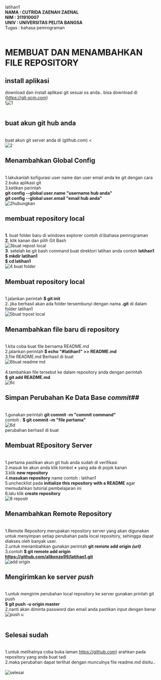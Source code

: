   
latihan1
<br/> **NAMA  : CUTRIDA ZAENAH ZAENAL**
<br/> **NIM   : 311910007**
<br/> **UNIV  : UNIVERSITAS PELITA BANGSA**
<br/> Tugas   : bahasa pemrograman
<br/>
<br/>
# MEMBUAT DAN MENAMBAHKAN FILE REPOSITORY 
## install aplikasi
download dan install aplikasi git sesuai os anda.. bisa download di (https://git-scm.com)
<br/>!![1](https://user-images.githubusercontent.com/56877903/67621947-e4b15b00-f83e-11e9-9622-625104e13103.PNG)
<br/>
<br/>
## buat akun git hub anda
<br/> buat akun git server anda di  (github.com) 
<
<br/>
![2](https://user-images.githubusercontent.com/56877903/67621948-e4b15b00-f83e-11e9-8b16-132f0103a368.PNG)

## Menambahkan Global Config
<br/>1.lakukanlah kofigurasi user name dan user email anda ke git dengan cara
<br/>2.buka aplikasi git
<br/>3.ketikan perintah
<br/> **git config --global user.name "username hub anda"**
<br/> **git config --global user.email "email hub anda"**
<br/>![2hubungkan](https://user-images.githubusercontent.com/56870558/67306357-0948c280-f521-11e9-83ba-fb213f78b1f0.jpg)
## membuat repository local
<br/>**1**. buat folder baru di windows explorer contoh d:\bahasa pemrograman
<br/>**2**. klik kanan dan pilih Git Bash
<br/>![3buat repost local](https://user-images.githubusercontent.com/56870558/67306361-0948c280-f521-11e9-9f7a-44c52195923c.jpg)
<br/>**3**. setelah ke git bash command buat direktori latihan anda contoh **latihan1**
<br/> **$ mkdir latihan1**
<br/> **$ cd latihan1**
<br/>![4 buat folder](https://user-images.githubusercontent.com/56870558/67306356-08b02c00-f521-11e9-911f-bbf673de2954.jpg)
## Membuat repository local
<br/>1.jalankan perintah **$ git init**
<br/>2. jika berhasil akan ada folder tersembunyi dengan nama **.git** di dalam folder latihan1
<br/>![5buat trpost local](https://user-images.githubusercontent.com/56870558/67308432-4c586500-f524-11e9-82bc-82e678640740.jpg)
<br/>
## Menambahkan file baru di repository
<br/>1.kita coba buat file bernama README.md 
<br/>2.jalankan perintah **$ echo "#latihan1" >> README.md**
<br/>3.file README.md Berhasil di buat
<br/>![6buat readme md](https://user-images.githubusercontent.com/56870558/67308433-4c586500-f524-11e9-95a6-6e56c5455086.jpg)
<br/>
<br/>4.tambahkan file tersebut ke dalam repository anda dengan perintah
<br/>**$ git add README.md**
<br/>![6c](https://user-images.githubusercontent.com/56870558/67308435-4cf0fb80-f524-11e9-82d6-2b44e3065d80.jpg)

## Simpan Perubahan Ke Data Base *commit*##
<br/>1.gunakan perintah **git commit -m "commit command"**
<br/>contoh : **$ git commit -m "file pertama"**
<br/>![6d](https://user-images.githubusercontent.com/56870558/67308437-4cf0fb80-f524-11e9-9781-23501adab517.jpg) 
<br/> perubahan berhasil di buat

## Membuat REpository Server
<br/>1.pertama pastikan akun git hub anda sudah di verifikasi
<br/>2.masuk ke akun anda klik tombol **+** yang ada di pojok kanan
<br/>3.klik **new repository**
<br/>4.**masukan repository** name contoh : latihan1
<br/>5.unchecklist pada **initialize this repository with a README** agar memudahkan tutorial pembelajaran ini
<br/>6.lalu klik **create repository**
<br/>![8 repostr](https://user-images.githubusercontent.com/56870558/67309649-701caa80-f526-11e9-8a09-99d9c9158943.jpg)
<br/>
## Menambahkan Remote Repository 
<br/>1.Remote Repository merupakan repository server yang akan digunakan untuk menyimpan setiap perubahan pada local repository, sehingga dapat diakses oleh banyak user. 
<br/>2.untuk menambahkan gunakan perintah **git remote add origin *(url)***
<br/>3.contoh **$ git remote add origin https://github.com/alikenzo99/latihan1.git**
<br/>![add origin](https://user-images.githubusercontent.com/56870558/67310110-53cd3d80-f527-11e9-818a-8cfb47939cb3.jpg)
<br/>

## Mengirimkan ke server *push*
<br/>1.untuk mengirim perubahan local repository ke server gunakan printah git push
<br/> **$ git push -u origin master**
<br/>2.nanti akan diminta password dan email anda pastikan input dengan benar
<br/>![push u](https://user-images.githubusercontent.com/56870558/67310444-f2599e80-f527-11e9-9da3-3cb37b087c13.jpg)
<br/>
<br/>
## Selesai sudah
<br/>1.untuk melihatnya coba buka laman https://github.com) arahkan pada repository yang anda buat tadi
<br/>2.maka perubahan dapat terlihat dengan munculnya file readme.md disitu..
<br/>
<br/>![selesai](https://user-images.githubusercontent.com/56870558/67310446-f2599e80-f527-11e9-9213-528d4efc1caf.jpg)






